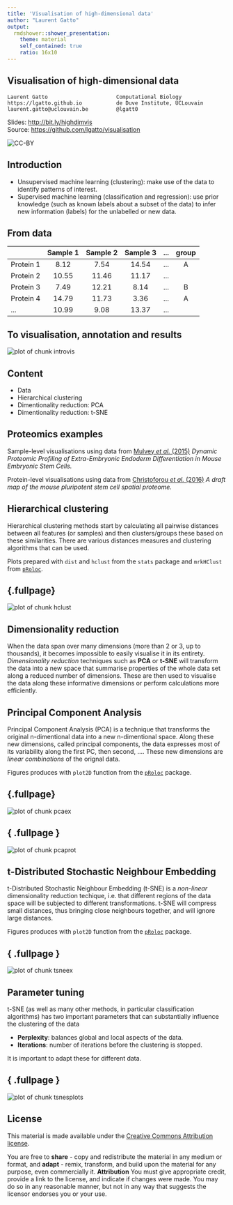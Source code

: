 ```yaml
---
title: 'Visualisation of high-dimensional data'
author: "Laurent Gatto"
output:
  rmdshower::shower_presentation:
    theme: material
    self_contained: true
    ratio: 16x10
---
```


## Visualisation of high-dimensional data 

```
Laurent Gatto                      Computational Biology
https://lgatto.github.io           de Duve Institute, UCLouvain
laurent.gatto@uclouvain.be         @lgatt0
```
Slides: http://bit.ly/highdimvis  
Source: https://github.com/lgatto/visualisation  

![CC-BY](./figs/cc1.jpg)





## Introduction 

* Unsupervised machine learning (clustering): make use of the data to
  identify patterns of interest. 
* Supervised machine learning (classification and regression): use
  prior knowledge (such as known labels about a subset of the data) to
  infer new information (labels) for the unlabelled or new data.

## From data



|          | Sample 1 | Sample 2 | Sample 3 | ... | group |
|:---------|:--------:|:--------:|:--------:|:---:|:-----:|
|Protein 1 |   8.12   |   7.54   |  14.54   | ... |   A   |
|Protein 2 |  10.55   |  11.46   |  11.17   | ... |       |
|Protein 3 |   7.49   |  12.21   |   8.14   | ... |   B   |
|Protein 4 |  14.79   |  11.73   |   3.36   | ... |   A   |
|...       |  10.99   |   9.08   |  13.37   | ... |       |

## To visualisation, annotation and results

![plot of chunk introvis](figure/introvis-1.png)

## Content

* Data 
* Hierarchical clustering
* Dimentionality reduction: PCA
* Dimentionality reduction: t-SNE


## Proteomics examples

Sample-level visualisations using data from
[Mulvey *et al.* (2015)](https://www.ncbi.nlm.nih.gov/pubmed/26059426)
*Dynamic Proteomic Profiling of Extra-Embryonic Endoderm
Differentiation in Mouse Embryonic Stem Cells.*

Protein-level visualisations using data from
[Christoforou *et al.* (2016)](https://www.ncbi.nlm.nih.gov/pubmed/26754106)
*A draft map of the mouse pluripotent stem cell spatial proteome.*

## Hierarchical clustering

Hierarchical clustering methods start by calculating all pairwise
distances between all features (or samples) and then clusters/groups
these based on these similarities. There are various distances
measures and clustering algorithms that can be used.

Plots prepared with `dist` and `hclust` from the `stats` package and
`mrkHClust` from
[`pRoloc`](https://bioconductor.org/packages/devel/bioc/html/pRoloc.html).

## {.fullpage}

![plot of chunk hclust](figure/hclust-1.png)

## Dimensionality reduction

When the data span over many dimensions (more than 2 or 3, up to
thousands), it becomes impossible to easily visualise it in its
entirety. *Dimensionality reduction* techniques such as **PCA** or
**t-SNE** will transform the data into a new space that summarise
properties of the whole data set along a reduced number of
dimensions. These are then used to visualise the data along these
informative dimensions or perform calculations more efficiently.


## Principal Component Analysis

Principal Component Analysis (PCA) is a technique that transforms the
original n-dimentional data into a new n-dimentional space. Along
these new dimensions, called principal components, the data expresses
most of its variability along the first PC, then second, .... These
new dimensions are *linear combinations* of the orignal data.

Figures produces with `plot2D` function from the
[`pRoloc`](https://bioconductor.org/packages/devel/bioc/html/pRoloc.html)
package.

## {.fullpage}

![plot of chunk pcaex](figure/pcaex-1.png)

## { .fullpage }

![plot of chunk pcaprot](figure/pcaprot-1.png)


## t-Distributed Stochastic Neighbour Embedding

t-Distributed Stochastic Neighbour Embedding (t-SNE) is a *non-linear*
dimensionality reduction techique, i.e. that different regions of the
data space will be subjected to different transformations. t-SNE will
compress small distances, thus bringing close neighbours together, and
will ignore large distances.

Figures produces with `plot2D` function from the
[`pRoloc`](https://bioconductor.org/packages/devel/bioc/html/pRoloc.html)
package.

## { .fullpage }

![plot of chunk tsneex](figure/tsneex-1.png)


## Parameter tuning

t-SNE (as well as many other methods, in particular classification
algorithms) has two important parameters that can substantially
influence the clustering of the data

- **Perplexity**: balances global and local aspects of the data.
- **Iterations**: number of iterations before the clustering is
  stopped.

It is important to adapt these for different data.

## { .fullpage }




![plot of chunk tsnesplots](figure/tsnesplots-1.png)

## License

This material is made available under the
[Creative Commons Attribution license](https://creativecommons.org/licenses/by/4.0/).

You are free to **share** - copy and redistribute the material in any
medium or format, and **adapt** - remix, transform, and build upon the
material for any purpose, even commercially it.
**Attribution** You must give appropriate credit, provide a link to
the license, and indicate if changes were made. You may do so in any
reasonable manner, but not in any way that suggests the licensor
endorses you or your use.

